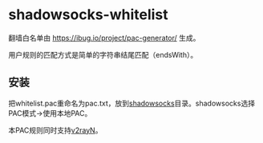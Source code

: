 # shadowsocks-whitelist

翻墙白名单由 https://ibug.io/project/pac-generator/ 生成。

用户规则的匹配方式是简单的字符串结尾匹配（endsWith）。

## 安装

把whitelist.pac重命名为pac.txt，放到[shadowsocks](https://github.com/shadowsocks/shadowsocks-windows)目录。shadowsocks选择PAC模式->使用本地PAC。

本PAC规则同时支持[v2rayN](https://github.com/2dust/v2rayN)。
